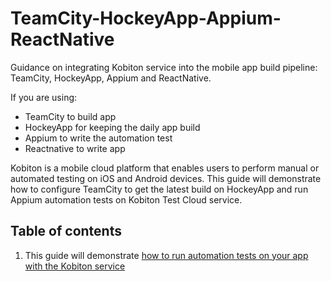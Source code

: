 # TeamCity-HockeyApp-Appium-ReactNative
Guidance on integrating Kobiton service into the mobile app build pipeline: TeamCity, HockeyApp, Appium and ReactNative.

If you are using:
+ TeamCity to build app
+ HockeyApp for keeping the daily app build
+ Appium to write the automation test
+ Reactnative to write app

Kobiton is a mobile cloud platform that enables users to perform manual or automated testing on iOS and Android devices. This guide will demonstrate how to configure TeamCity to get the latest build on HockeyApp and run Appium automation tests on Kobiton Test Cloud service.

## Table of contents

1. This guide will demonstrate [how to run automation tests on your app with the Kobiton service](1-run-automation-test.md)